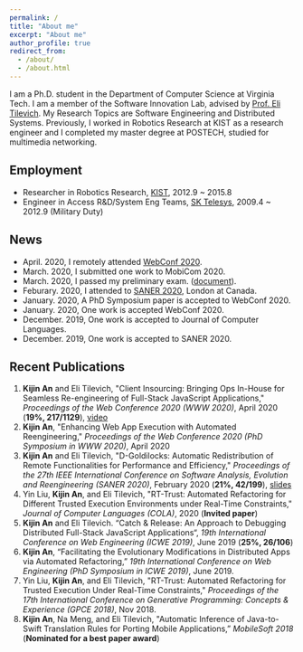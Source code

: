 ```yaml
---
permalink: /
title: "About me"
excerpt: "About me"
author_profile: true
redirect_from: 
  - /about/
  - /about.html
---
```


I am a Ph.D. student in the Department of Computer Science at Virginia Tech. I am a member of the Software Innovation Lab, advised by [Prof. Eli Tilevich](http://people.cs.vt.edu/~tilevich/). My Research Topics are Software Engineering and Distributed Systems. Previously, I worked in Robotics Research at KIST as a research engineer and I completed my master degree at POSTECH, studied for multimedia networking.

Employment
---
  - Researcher in Robotics Research, [KIST](https://www.kist.re.kr/kist_web/main/), 2012.9 ~ 2015.8
  - Engineer in Access R&D/System Eng Teams, [SK Telesys](http://www.sktelesys.com/eng/), 2009.4 ~ 2012.9 (Military Duty)

News
---
  - April. 2020, I remotely attended [WebConf 2020](https://www2020.thewebconf.org).
  - March. 2020, I submitted one work to MobiCom 2020.
  - March. 2020, I passed my preliminary exam. ([document](./Kijin_An_Prelim_proposal.pdf)).
  - Feburary. 2020, I attended to [SANER 2020](https://saner2020.csd.uwo.ca), London at Canada.
  - January. 2020, A PhD Symposium paper is accepted to WebConf 2020.
  - January. 2020, One work is accepted WebConf 2020.
  - December. 2019, One work is accepted to Journal of Computer Languages.
  - December. 2019, One work is accepted to SANER 2020.


Recent Publications
---  
1. **Kijin An** and Eli Tilevich, "Client Insourcing: Bringing Ops In-House for Seamless Re-engineering of Full-Stack JavaScript Applications," *Proceedings of the Web Conference 2020 (WWW 2020)*, April 2020 (**19%, 217/1129**), [video](https://youtu.be/_9gaiibQ6_A)
2. **Kijin An**, "Enhancing Web App Execution with Automated Reengineering," *Proceedings of the Web Conference 2020 (PhD Symposium in WWW 2020)*, April 2020
3. **Kijin An** and Eli Tilevich, "D-Goldilocks: Automatic Redistribution of Remote Functionalities for Performance and Efficiency," *Proceedings of the 27th IEEE International Conference on Software Analysis, Evolution and Reengineering (SANER 2020)*, February 2020 (**21%, 42/199**), [slides](./SANER20_D_Goldilocks.pdf) 
4. Yin Liu, **Kijin An**, and Eli Tilevich,  "RT-Trust: Automated Refactoring for Different Trusted Execution Environments under Real-Time Constraints," *Journal of Computer Languages (COLA)*, 2020 (**Invited paper**) 
5. **Kijin An** and Eli Tilevich. “Catch & Release: An Approach to Debugging Distributed Full-Stack JavaScript Applications“, *19th International Conference on Web Engineering (ICWE 2019)*, June 2019 (**25%, 26/106**)
6. **Kijin An**, “Facilitating the Evolutionary Modifications in Distributed Apps via Automated Refactoring,” *19th International Conference on Web Engineering (PhD Symposium in ICWE 2019)*, June 2019. 
7. Yin Liu, **Kijin An**, and Eli Tilevich, "RT-Trust: Automated Refactoring for Trusted Execution Under Real-Time Constraints," *Proceedings of the 17th International Conference on Generative Programming: Concepts & Experience (GPCE 2018)*, Nov 2018.
8. **Kijin An**, Na Meng, and Eli Tilevich, "Automatic Inference of Java-to-Swift Translation Rules for Porting Mobile Applications,” *MobileSoft 2018* (**Nominated for a best paper award**)

